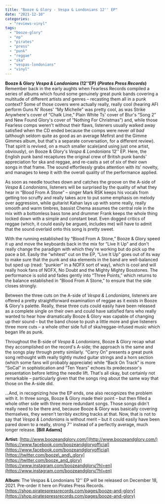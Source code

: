 ```yaml
---
title: "Booze & Glory - Vespa & Londonians 12'' EP"
date: "2021-12-10"
categories: 
  - "reviews-vinyl"
tags: 
  - "booze-glory"
  - "ep"
  - "pirates"
  - "press"
  - "punk"
  - "reggae"
  - "ska"
  - "vespas-londonians"
  - "vinyl"
---
```


**Booze & Glory** **_Vespa & Londonians_ (12''EP)** **(_Pirates Press Records_)** Remember back in the early aughts when Fearless Records compiled a series of albums which found some genuinely great punk bands covering a multitude of different artists and genres – recasting them all in a punk context? Some of those covers were actually really, really cool (hearing AFI perform Guns N' Roses' “My Michelle” was pretty cool, as was Strike Anywhere's cover of “Chalk Line,” Plain White Ts' cover of Blur's “Song 2” and New Found Glory's cover of “Nothing For Christmas”) and, while those Fearless comps weren't without their flaws, listeners usually walked away satisfied when the CD ended because the comps were never _all bad_ (although seldom quite as good as an average Mefirst and the Gimme Gimmes album, but that's a separate conversation, for a different review). That spirit is revived, on a much smaller scale(and using just one artist, obviously), on Booze & Glory's _Vespa & Londonians_ 12'' EP. Here, the English punk band recaptures the original crew of British punk bands' appreciation for ska and reggae, and re-casts a set of six of their own songs in that frame. The sound effortlessly grabs attention with its' novelty, and manages to keep it with the overall quality of the performance applied.

As soon as needle touches down and catches the groove on the A-side of _Vespa & Londonians_, listeners will be surprised by the quality of what they hear in “Blood From A Stone” – singer Mark RSK keeps his vocals from getting too scruffy and really takes acre to put some emphasis on melody over aggression, while guitarist Kahan lays up with some really, really smooth and warm timbres, bassist Chema assumes the central role in the mix with a bottomless bass tone and drummer Frank keeps the whole thing locked down with a simple and constant beat. Even dogged critics of reggae (which, it could easily be argued, includes me) will have to admit that the sound overlaid onto this song is pretty sweet.

With the running established by “Blood From A Stone,” Booze & Glory speed it up and move the keyboards back in the mix for “Live It Up” and don't really change the paradigm with which they're working but do pick up the pace a bit. Easily the “whitest” cut on the EP, “Live It Up” goes out of its way to make sure that the punk and ska elements in the band are well-balanced but sped up (read: “punkier” in a NOFX sort of way), which is cool and will really hook fans of NOFX, No Doubt and the Mighty Mighty Bosstones. The performance is solid and fades gently into “Three Points,” which returns to the balance established in “Blood From A Stone,” to ensure that the side closes strongly.

Between the three cuts on the A-side of _Vespa & Londonians_, listeners are offered a pretty straightforward examination of reggae as it exists in Booze & Glory's palette. Really, these three cuts could easily have been released as a complete single on their own and could have satisfied fans who really wanted to hear how dramatically Booze & Glory was capable of changing up their sound – but the band chose to push a little more and give listeners three more cuts – a whole other side full of ska/reggae-infused music which began life as punk.

Throughout the B-side of _Vespa & Londonians_, Booze & Glory recap what they accomplished on the record's A-side; the approach is the same and the songs play through pretty similarly. “Carry On” presents a great punk song rethought with really tightly muted guitar strings and a horn section (which some fans will probably appreciate) while “Back On Track” is more “SoCal” in sophistication and “Ten Years” echoes its predecessor's presentation before letting the needle lift. That's all okay, but certainly not remarkable – particularly given that the songs ring about the same way that those on the A-side did.

...And, in recognizing how the EP ends, one also recognizes the problem with it. In three songs, Booze & Glory made their point – but then filled a whole other side with three more redundant songs. Those songs didn't really need to be there and, because Booze & Glory was basically covering themselves, they weren't terribly exciting tracks at that. Now, that is not to say that _Vespa & Londonians_ is without merit – but it could easily have been pared down to a really, strong 7'' instead of a perfectly average, much longer release. **\[Bill Adams\]**

**Artist:** [http://www.boozeandglory.com/](http://www.boozeandglory.com/) [https://www.facebook.com/boozeandgloryofficial](https://www.facebook.com/boozeandgloryofficial) [https://twitter.com/booze\_and\_glory](https://twitter.com/booze_and_glory) [https://www.instagram.com/boozeandglory/?hl=en](https://www.instagram.com/boozeandglory/?hl=en)

**Album:** The Vespas & Londonians 12'' EP will be released on December 18, 2021. Pre-order it here on Pirates Press Records. [https://shop.piratespressrecords.com/pages/booze-and-glory](https://shop.piratespressrecords.com/pages/booze-and-glory)

